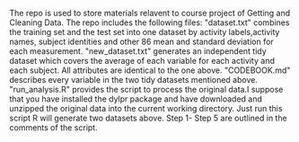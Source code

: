 The repo is used to store materials relavent to course project of Getting and Cleaning Data.
The repo includes the following files:
"dataset.txt"  combines the training set and the test set into one dataset by activity labels,activity names, subject identities and other 86  mean and standard deviation for each measurement.
"new_dataset.txt" generates an independent tidy dataset which  covers the average of each variable for each activity and each subject. All attributes are identical to the one above.
"CODEBOOK.md" describes every variable in the two tidy datasets mentioned above.
"run_analysis.R" provides the script to process the original data.I suppose that you have installed the dylpr package and have downloaded and unzipped the original data into the current working directory. Just run this script R will generate two datasets above. Step 1- Step 5 are outlined in the comments of the script.
